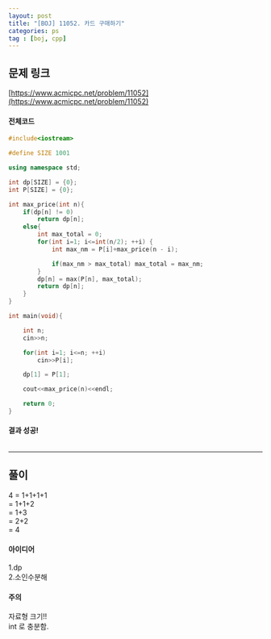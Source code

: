```yaml
---
layout: post
title: "[BOJ] 11052. 카드 구매하기"
categories: ps
tag : [boj, cpp]
---
```


## 문제 링크<br>
 [https://www.acmicpc.net/problem/11052](https://www.acmicpc.net/problem/11052)<br>

#### 전체코드<br>
```cpp
#include<iostream>

#define SIZE 1001

using namespace std;

int dp[SIZE] = {0};
int P[SIZE] = {0};

int max_price(int n){
    if(dp[n] != 0)
        return dp[n];
    else{
        int max_total = 0;
        for(int i=1; i<=int(n/2); ++i) {
            int max_nm = P[i]+max_price(n - i);

            if(max_nm > max_total) max_total = max_nm;
        }
        dp[n] = max(P[n], max_total);
        return dp[n];
    }
}

int main(void){

    int n;
    cin>>n;

    for(int i=1; i<=n; ++i)
        cin>>P[i];

    dp[1] = P[1];

    cout<<max_price(n)<<endl;

    return 0;
}
```

#### 결과 성공!<br>
![]()

---

## 풀이<br>
4 = 1+1+1+1  
    = 1+1+2  
    = 1+3  
    = 2+2  
    = 4

#### 아이디어 <br>
1.dp<br>
2.소인수분해

#### 주의 <br> 

자료형 크기!!  
int 로 충분함.  
